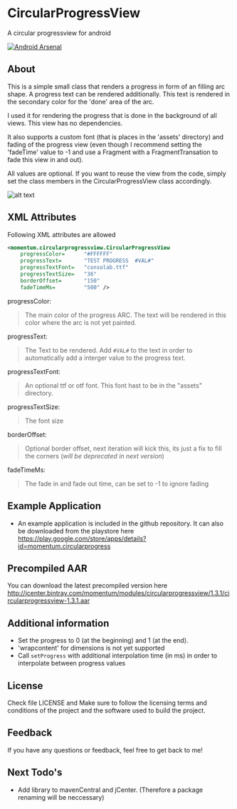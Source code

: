 # CircularProgressView

A circular progressview for android

[![Android Arsenal](https://img.shields.io/badge/Android%20Arsenal-CircularProgressView-brightgreen.svg?style=flat)](http://android-arsenal.com/details/1/1815)

## About

This is a simple small class that renders a progress in form of an filling arc shape.
A progress text can be rendered additionally. This text is rendered in the secondary color for the 'done' area of the arc.

I used it for rendering the progress that is done in the background of all views. This view has no dependencies.

It also supports a custom font (that is places in the 'assets' directory) and fading of the progress view (even though I recommend setting the 'fadeTime' value to -1 and use a Fragment with a FragmentTransation to fade this view in and out).

All values are optional. If you want to reuse the view from the code, simply set the class members in the CircularProgressView class accordingly.


![alt text](https://github.com/momentumlab/CircularProgressView/blob/master/demo.gif "Example")

## XML Attributes

Following XML attributes are allowed

```xml
<momentum.circularprogressview.CircularProgressView
	progressColor=		"#FFFFFF"
	progressText=		"TEST PROGRESS  #VAL#"
	progressTextFont=	"consolab.ttf"
	progressTextSize=	"36"
	borderOffset=		"150"
	fadeTimeMs=			"500" />
```

progressColor:
> The main color of the progress ARC.
> The text will be rendered in this color where the arc is not yet painted.

progressText:
> The Text to be rendered.
> Add `#VAL#` to the text in order to automatically add a interger value to the progress text.

progressTextFont:
> An optional ttf or otf font.
> This font hast to be in the "assets" directory.

progressTextSize:
> The font size

borderOffset:
> Optional border offset, next iteration will kick this,
> its just a fix to fill the corners (*will be deprecated in next version*)

fadeTimeMs:
> The fade in and fade out time, can be set to -1 to ignore fading

## Example Application
* An example application is included in the github repository. It can also be downloaded from the playstore here https://play.google.com/store/apps/details?id=momentum.circularprogress

## Precompiled AAR
You can download the latest precompiled version here http://jcenter.bintray.com/momentum/modules/circularprogressview/1.3.1/circularprogressview-1.3.1.aar

## Additional information
* Set the progress to 0 (at the beginning) and 1 (at the end).
* 'wrapcontent' for dimensions is not yet supported
* Call `setProgress` with additional interpolation time (in ms) in order to interpolate between progress values

## License
Check file LICENSE and Make sure to follow the licensing terms and conditions of the project and the software used to build the project.

## Feedback
If you have any questions or feedback, feel free to get back to me!

## Next Todo's
* Add library to mavenCentral and jCenter. (Therefore a package renaming will be neccessary)